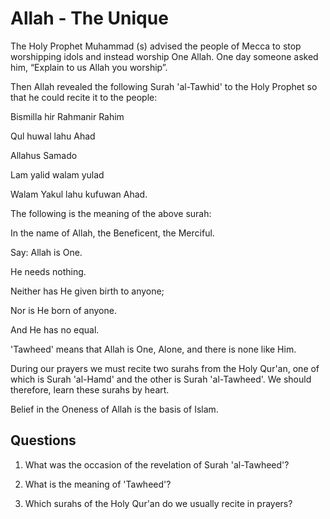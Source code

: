 Allah - The Unique
==================

The Holy Prophet Muhammad (s) advised the people of Mecca to stop
worshipping idols and instead worship One Allah. One day someone asked
him, “Explain to us Allah you worship”.

Then Allah revealed the following Surah 'al-Tawhid' to the Holy Prophet
so that he could recite it to the people:

Bismilla hir Rahmanir Rahim

Qul huwal lahu Ahad

Allahus Samado

Lam yalid walam yulad

Walam Yakul lahu kufuwan Ahad.

The following is the meaning of the above surah:

In the name of Allah, the Beneficent, the Merciful.

Say: Allah is One.

He needs nothing.

Neither has He given birth to anyone;

Nor is He born of anyone.

And He has no equal.

'Tawheed' means that Allah is One, Alone, and there is none like Him.

During our prayers we must recite two surahs from the Holy Qur'an, one
of which is Surah 'al-Hamd' and the other is Surah 'al-Tawheed'. We
should therefore, learn these surahs by heart.

Belief in the Oneness of Allah is the basis of Islam.

Questions
---------

1. What was the occasion of the revelation of Surah 'al-Tawheed'?

2. What is the meaning of 'Tawheed'?

3. Which surahs of the Holy Qur'an do we usually recite in prayers?


